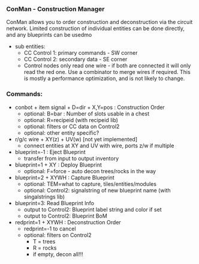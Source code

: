 ### ConMan - Construction Manager

ConMan allows you to order construction and deconstruction via the circuit network. Limited construction of individual entities can be done directly, and any blueprints can be usedmo

  * sub entities:
    * CC Control 1: primary commands - SW corner
    * CC Control 2: secondary data - SE corner
    * Control nodes only read one wire - if both are connected it will only read the red one. Use a combinator to merge wires if required. This is mostly a performance optimization, and is not likely to change.

### Commands:
* conbot + item signal + D=dir + X,Y=pos : Construction Order
  * optional: B=bar : Number of slots usable in a chest
  * optional: R=recipeid (with recipeid lib)
  * optional: filters or CC data on Control2
  * optional: other entity specific?
* r/g/c wire + XY(z) + UV(w) [not yet implemented]
  * connect entities at XY and UV with wire, ports z/w if multiple
* blueprint=-1 : Eject Blueprint
  * transfer from input to output inventory
* blueprint=1 + XY : Deploy Blueprint
  * optional: F=force - auto decon trees/rocks in the way
* blueprint=2 + XYWH : Capture Blueprint
  * optional: TEM=what to capture, tiles/entities/modules
  * optional: Control2: signalstring of new blueprint name (with singalstrings lib)
* blueprint=3: Read Blueprint Info
  * output to Control2: Blueprint label string and color if set
  * output to Control2: Blueprint BoM
* redprint=1 + XYWH : Deconstruction Order
  * redprint=-1 to cancel
  * optional: filters on Control2
    * T = trees
    * R = rocks
    * if empty, decon all!!!
